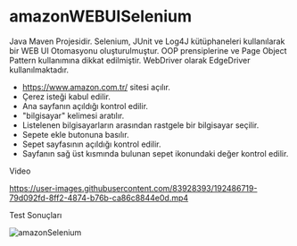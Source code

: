 # amazonWEBUISelenium


Java Maven Projesidir. Selenium, JUnit ve Log4J kütüphaneleri kullanılarak bir WEB UI Otomasyonu oluşturulmuştur. OOP prensiplerine ve Page Object Pattern kullanımına dikkat edilmiştir. WebDriver olarak EdgeDriver kullanılmaktadır.


- https://www.amazon.com.tr/ sitesi açılır.
- Çerez isteği kabul edilir.
- Ana sayfanın açıldığı kontrol edilir.
- "bilgisayar" kelimesi aratılır.
- Listelenen bilgisayarların arasından rastgele bir bilgisayar seçilir.
- Sepete ekle butonuna basılır.
- Sepet sayfasının açıldığı kontrol edilir.
- Sayfanın sağ üst kısmında bulunan sepet ikonundaki değer kontrol edilir.


Video


https://user-images.githubusercontent.com/83928393/192486719-79d092fd-8ff2-4874-b76b-ca86c8844e0d.mp4



Test Sonuçları

![amazonSelenium](https://user-images.githubusercontent.com/83928393/192258794-341b447e-1231-4b82-8d6e-4ccb3362c057.png)
